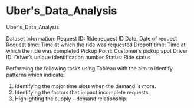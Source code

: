 # Uber's_Data_Analysis 
Uber's_Data_Analysis

Dataset Information:
Request ID: Ride request ID
Date: Date of request
Request time: Time at which the ride was requested
Dropoff time: Time at which the ride was completed
Pickup Point: Customer’s pickup spot
Driver ID: Driver’s unique identification number
Status: Ride status

Performing the following tasks using Tableau with the aim
to identify patterns which indicate:

1. Identifying the major time slots when the demand is more.
2. Identifying the factors that impact incomplete requests.
3. Highlighting the supply - demand relationship.
